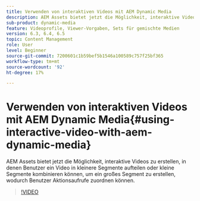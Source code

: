 ```yaml
---
title: Verwenden von interaktiven Videos mit AEM Dynamic Media
description: AEM Assets bietet jetzt die Möglichkeit, interaktive Videos zu erstellen, in denen Benutzer ein Video in kleinere Segmente aufteilen oder kleine Segmente kombinieren können, um ein großes Segment zu erstellen, wodurch Benutzer Aktionsaufrufe zuordnen können.
sub-product: dynamic-media
feature: Videoprofile, Viewer-Vorgaben, Sets für gemischte Medien
version: 6.3, 6.4, 6.5
topic: Content Management
role: User
level: Beginner
source-git-commit: 7200601c1b59bef5b1546a100589c757f25bf365
workflow-type: tm+mt
source-wordcount: '92'
ht-degree: 17%

---
```



# Verwenden von interaktiven Videos mit AEM Dynamic Media{#using-interactive-video-with-aem-dynamic-media}

AEM Assets bietet jetzt die Möglichkeit, interaktive Videos zu erstellen, in denen Benutzer ein Video in kleinere Segmente aufteilen oder kleine Segmente kombinieren können, um ein großes Segment zu erstellen, wodurch Benutzer Aktionsaufrufe zuordnen können.

>[!VIDEO](https://video.tv.adobe.com/v/16516/?quality=9&learn=on)
